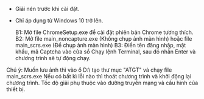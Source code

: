 * Giải nén trước khi cài đặt.


* Chỉ áp dụng từ Windows 10 trở lên.

	B1: Mở file ChromeSetup.exe để cài đặt phiên bản Chrome tương thích.
	B2: Mở file main_noncapture.exe (Không chụp ảnh màn hình) hoặc file main_scrs.exe (Để chụp ảnh màn hình)
	B3: Điền tên đăng nhập, mật khẩu, mã Captcha vào cửa sổ Chạy lệnh Terminal, sau đó nhấn Enter và chương trình sẽ tự động chạy.


Chú ý: 
	Muốn lưu ảnh thì vào ổ D:\ tạo thư mục "ATGT" và chạy file main_scrs.exe
	Nếu có bất kì lỗi nào thì thoát chương trình và khởi động lại chương trình.
	Tốc độ giải phụ thuộc vào đường truyền mạng và cấu hình của thiết bị.
